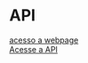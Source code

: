 # API
[acesso a webpage](https://francisfox.github.io/API/)
<br>
[Acesse a API](https://raw.githubusercontent.com/Francisfox/API/refs/heads/main/dados.json)
